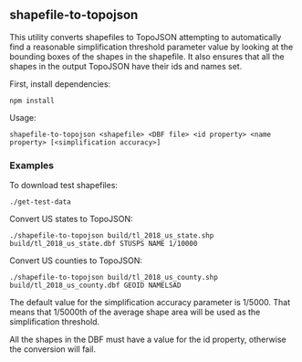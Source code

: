 ## shapefile-to-topojson

This utility converts shapefiles to TopoJSON attempting to automatically find a reasonable simplification threshold parameter value by looking
at the bounding boxes of the shapes in the shapefile.
It also ensures that all the shapes in the output TopoJSON have their ids and names set.

First, install dependencies:

    npm install

Usage:

    shapefile-to-topojson <shapefile> <DBF file> <id property> <name property> [<simplification accuracy>]


### Examples

To download test shapefiles:

    ./get-test-data

Convert US states to TopoJSON:

    ./shapefile-to-topojson build/tl_2018_us_state.shp build/tl_2018_us_state.dbf STUSPS NAME 1/10000
    
Convert US counties to TopoJSON:

    ./shapefile-to-topojson build/tl_2018_us_county.shp build/tl_2018_us_county.dbf GEOID NAMELSAD
 

The default value for the simplification accuracy parameter is 1/5000.
That means that 1/5000th of the average shape area will be used as the simplification threshold.

All the shapes in the DBF must have a value for the id property, otherwise the conversion will fail.
